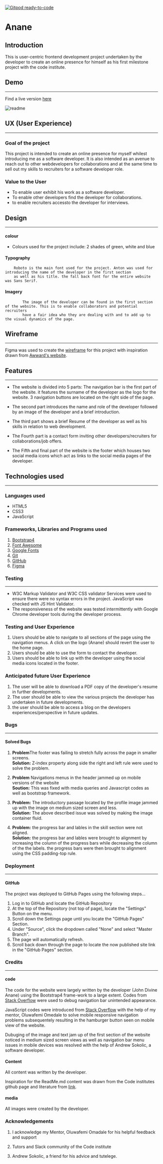 [![Gitpod ready-to-code](https://img.shields.io/badge/Gitpod-ready--to--code-blue?logo=gitpod)](https://gitpod.io/#https://github.com/ananejd/Anane)

# Anane
## Introduction
This is user-centric frontend development project undertaken by the developer to create an online presence for himself as his first milestone project with the code institute.

## Demo 
<hr>
Find a live version <a href="https://techsini.com/multi-mockup/index.php">here</a>

![readme](https://user-images.githubusercontent.com/60395049/82444613-6860bc80-9a9b-11ea-8817-0d5d8510d255.jpg)


## UX (User Experience)
<hr>

### Goal of the project
This project is intended to create an online presence for myself whilest introducing me as a software developer. It is also intended as an avenue to 
reach out to other webdevelopers for collaborations and at the same time to sell out my skills to recruiters for a software developer role.
### Value to the User

* To enable user exhibit his work as a software developer.
* To enable other developers find the developer for collaborations.
* to enable recruiters accessto the developer for interviews.


## Design
<hr>

#### colour
        
* Colours used for the project include: 2 shades of green, white and blue
        

#### Typography
        
        Roboto is the main font used for the project. Anton was used for introducing the name of the developer in the first section
        as well as his title. the fall back font for the entire website was Sans Serif.
    



#### Imagery
        
            The image of the developer can be found in the first section of the website. This is to enable collaborators and potential recruiters
            have a fair idea who they are dealing with and to add up to the visual dynamics of the page.

## Wireframe
<hr>
Figma was used to create the <a href="https://www.figma.com/file/tUdMxotevqwOnKqhA3VbQH/MSP-1?node-id=7%3A2">wireframe</a> for this project with inspiration drawn from 
<a href="https://www.awwwards.com/">Awward's website</a>.
<br>

## Features
<hr>

* The website is divided into 5 parts: The navigation bar is the first part of the website. it features the surname of the developer 
  as the logo for the website. 3 navigation buttons are located on the right side of the page.

* The second part introduces the name and role of the developer followed by an image of the 
  developer and a brief introduction.

* The third part shows a brief Resume of the developer as well as his skills in relation to web development.

* The Fourth part is a contact form inviting other developers/recruiters for collaborations/job offers.

* The Fifth and final part of the website is the footer which houses two social media icons which act as links
  to the social media pages of the developer.

## Technologies used
<hr>

### Languages used

* HTML5
* CSS3
* JavaScript


### Frameworks, Libraries and Programs used

1. <a href="https://getbootstrap.com/docs/4.5/getting-started/introduction/">Bootstrap4</a>
1. <a href="https://fontawesome.com/start">Font Awesome</a>
1. <a href="https://fonts.google.com/">Google Fonts</a>
1. <a href="https://git-scm.com/">Git</a></li>
1. <a href="https://github.com/">GitHub</a></li>
1. <a href="https://www.figma.com/files/recent">Figma</a>


### Testing
<hr>

*   W3C Markup Validator and W3C CSS validator Services were used to ensure there were no syntax errors in the project.
    JavaScript was checked with JS Hint Validator.
*   The responsiveness of the website was tested intermittently with Google Chrome developer tools during the developer process.
    


### Testing and User Experience

1. Users should be able to navigate to all sections of the page using the navigation menus. A click on the logo (Anane)
    should revert the user to the home page.
2. Users should be able to use the form to contact the developer.
3. Users should be able to link up with the developer using the social media icons located in the footer.

### Anticipated future User Experience 
1. The user will be able to download a PDF copy of the developer's resume in further developments.
2. The user should be able to view the various projects the developer has undertaken in future developments.
3. the user should be able to access a blog on the developers experiences/perspective in future updates.

### Bugs
<hr>

#### Solved Bugs

1. <strong>Problem</strong>The footer was failing to stretch fully across the page in smaller screens.<br>
    <strong>Solution:</strong> Z-index property along side the right and left rule were used to solve the problem.


1. <strong>Problem</strong> Navigations menus in the header jammed up on mobile versions of the website <br>
    <strong>Soution:</strong> This was fixed with media queries and Javascript codes as well as bootstrap framework.

2. <strong>Problem:</strong> The introductory passage located by the profile image jammed up with the image on medium sized screen 
   and less. <br>
   <strong>Solution:</strong> The above described issue was solved by making the image container fluid.

3. <strong>Problem:</strong> the progress bar and lables in the skill section were not aligned.<br> 
    <strong>Solution:</strong> the progress bar and lables were brought to alignment by increasing the column of 
    the progress bars while decreasing the column of the the labels. the progress bars were then brought to 
    alignment using the CSS padding-top rule.

### Deployment
<hr>

#### GitHub 

The project was deployed to GitHub Pages using the following steps...

1. Log in to GitHub and locate the GitHub Repository
2. At the top of the Repository (not top of page), locate the "Settings" Button on the menu.
3. Scroll down the Settings page until you locate the "GitHub Pages" Section.
4. Under "Source", click the dropdown called "None" and select "Master Branch".
5. The page will automatically refresh.
6. Scroll back down through the page to locate the now published site link in the "GitHub Pages" section.

### Credits
<hr>

#### code
The code for the website were largely written by the developer (John Divine Anane) using the Bootstrap4 frame-work to a large extent.
Codes from <a href="https://stackoverflow.com/">Stack Overflow</a> were used to debug navigation bar unintended appearance. 

JavaScript codes were introduced from <a href="https://stackoverflow.com/">Stack Overflow</a> with the help of my mentor, Oluwafemi Omedale 
to solve mobile responsive navigation problems subsequentely resulting in the hamburger button seen on mobile view of the website. 

Dubuging of the image and text jam up of the first section of the website noticed in medium sized screen views as well as 
navigation bar menu issues in mobile devices was resolved with the help of Andrew Sokolic, a software developer.

#### Content

All content was written by the developer.

Inspiration for the ReadMe.md content was drawn from the Code institutes github page and literature from 
<a href="https://www.makeareadme.com/">link</a>.

#### media

All images were created by the developer.

### Acknowledgements

1. I acknowledge my Mentor, Oluwafemi Omadale for his helpful feedback and support

2. Tutors and Slack community of the Code institute

3. Andrew Sokolic, a friend for his advice and tutelege.